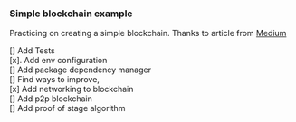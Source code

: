 ### Simple blockchain example ###
Practicing on creating a simple blockchain.
Thanks to article from [Medium](https://medium.com/@mycoralhealth/part-2-networking-code-your-own-blockchain-in-less-than-200-lines-of-go-17fe1dad46e1)

[]  Add Tests <br>
[x]. Add env configuration <br>
[]  Add package dependency manager <br>
[]  Find ways to improve, <br>
[x]  Add networking to blockchain <br>
[]  Add p2p blockchain <br>
[]  Add proof of stage algorithm <br>